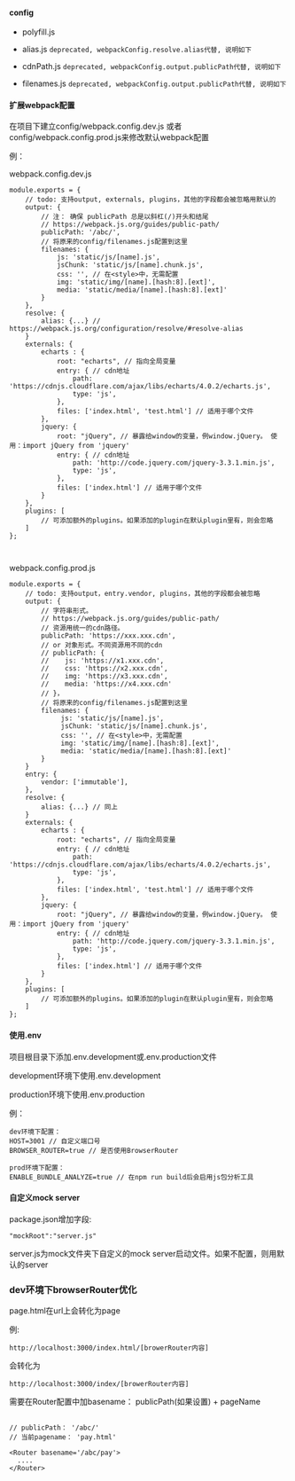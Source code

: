 #### config
* polyfill.js


* alias.js `deprecated, webpackConfig.resolve.alias代替, 说明如下`
* cdnPath.js  `deprecated, webpackConfig.output.publicPath代替, 说明如下`
* filenames.js  `deprecated, webpackConfig.output.publicPath代替, 说明如下`



#### 扩展webpack配置

在项目下建立config/webpack.config.dev.js 或者 config/webpack.config.prod.js来修改默认webpack配置

例：

webpack.config.dev.js

```
module.exports = {
    // todo: 支持output, externals, plugins，其他的字段都会被忽略用默认的
    output: {
        // 注： 确保 publicPath 总是以斜杠(/)开头和结尾
        // https://webpack.js.org/guides/public-path/
        publicPath: '/abc/',
        // 将原来的config/filenames.js配置到这里
        filenames: {
            js: 'static/js/[name].js',
            jsChunk: 'static/js/[name].chunk.js',
            css: '', // 在<style>中，无需配置
            img: 'static/img/[name].[hash:8].[ext]',
            media: 'static/media/[name].[hash:8].[ext]'
        }
    },
    resolve: {
        alias: {...} // https://webpack.js.org/configuration/resolve/#resolve-alias
    }
    externals: {
        echarts : {
            root: "echarts", // 指向全局变量
            entry: { // cdn地址
                path: 'https://cdnjs.cloudflare.com/ajax/libs/echarts/4.0.2/echarts.js',
                type: 'js',
            },
            files: ['index.html', 'test.html'] // 适用于哪个文件
        },
        jquery: {
            root: "jQuery", // 暴露给window的变量，例window.jQuery。 使用：import jQuery from 'jquery'
            entry: { // cdn地址
                path: 'http://code.jquery.com/jquery-3.3.1.min.js',
                type: 'js',
            },
            files: ['index.html'] // 适用于哪个文件
        }
    },
    plugins: [
        // 可添加额外的plugins。如果添加的plugin在默认plugin里有，则会忽略
    ]
};



```

webpack.config.prod.js

```
module.exports = {
    // todo: 支持output，entry.vendor, plugins，其他的字段都会被忽略
    output: {
        // 字符串形式。
        // https://webpack.js.org/guides/public-path/
        // 资源用统一的cdn路径。
        publicPath: 'https://xxx.xxx.cdn',
        // or 对象形式。不同资源用不同的cdn
        // publicPath: {
        //    js: 'https://x1.xxx.cdn',
        //    css: 'https://x2.xxx.cdn',
        //    img: 'https://x3.xxx.cdn',
        //    media: 'https://x4.xxx.cdn'
        // }，
        // 将原来的config/filenames.js配置到这里
        filenames: {
             js: 'static/js/[name].js',
             jsChunk: 'static/js/[name].chunk.js',
             css: '', // 在<style>中，无需配置
             img: 'static/img/[name].[hash:8].[ext]',
             media: 'static/media/[name].[hash:8].[ext]'
        }
    }
    entry: {
        vendor: ['immutable'],
    },
    resolve: {
        alias: {...} // 同上
    }
    externals: {
        echarts : {
            root: "echarts", // 指向全局变量
            entry: { // cdn地址
                path: 'https://cdnjs.cloudflare.com/ajax/libs/echarts/4.0.2/echarts.js',
                type: 'js',
            },
            files: ['index.html', 'test.html'] // 适用于哪个文件
        },
        jquery: {
            root: "jQuery", // 暴露给window的变量，例window.jQuery。 使用：import jQuery from 'jquery'
            entry: { // cdn地址
                path: 'http://code.jquery.com/jquery-3.3.1.min.js',
                type: 'js',
            },
            files: ['index.html'] // 适用于哪个文件
        }
    },
    plugins: [
        // 可添加额外的plugins。如果添加的plugin在默认plugin里有，则会忽略
    ]
};

```

#### 使用.env

项目根目录下添加.env.development或.env.production文件

development环境下使用.env.development

production环境下使用.env.production

例：
```
dev环境下配置：
HOST=3001 // 自定义端口号
BROWSER_ROUTER=true // 是否使用BrowserRouter

prod环境下配置：
ENABLE_BUNDLE_ANALYZE=true // 在npm run build后会启用js包分析工具

```

#### 自定义mock server

package.json增加字段:
```
"mockRoot":"server.js"
```

server.js为mock文件夹下自定义的mock server启动文件。如果不配置，则用默认的server

### dev环境下browserRouter优化

page.html在url上会转化为page

例:
```
http://localhost:3000/index.html/[browerRouter内容]
```

 会转化为

 ```
 http://localhost:3000/index/[browerRouter内容]
 ```

需要在Router配置中加basename： publicPath(如果设置) + pageName
```

// publicPath： '/abc/'
// 当前pagename： 'pay.html'

<Router basename='/abc/pay'>
  ....
</Router>

```